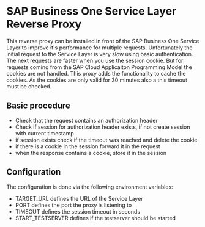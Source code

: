 # SAP Business One Service Layer Reverse Proxy

This reverse proxy can be installed in front of the SAP Business One Service Layer to improve it's performance for multiple requests. Unfortunately the initial request to the Service Layer is very slow using basic authentication. The next requests are faster when you use the session cookie. But for requests coming from the SAP Cloud Applicaiton Programming Model the cookies are not handled. This proxy adds the functionality to cache the cookies. As the cookies are only valid for 30 minutes also a this timeout must be checked.

## Basic procedure

- Check that the request contains an authorization header
- Check if session for authorization header exists, if not create session with current timestamp
- if session exists check if the timeout was reached and delete the cookie
- if there is a cookie in the session forward it in the request
- when the response contains a cookie, store it in the session

## Configuration

The configuration is done via the following environment variables:

- TARGET_URL defines the URL of the Service Layer
- PORT defines the port the proxy is listening to
- TIMEOUT defines the session timeout in seconds
- START_TESTSERVER defines if the testserver should be started